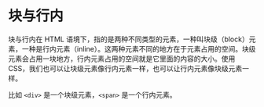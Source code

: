 # 块与行内

块与行内在 HTML 语境下，指的是两种不同类型的元素，一种叫块级（block）元素，一种是行内元素（inline）。这两种元素不同的地方在于元素占用的空间。块级元素会占用一块地方，行内元素占用的空间就是它里面的内容的大小。使用 CSS，我们也可以让块级元素像行内元素一样，也可以让行内元素像块级元素一样。

比如 `<div>` 是一个块级元素，`<span>` 是一个行内元素。




